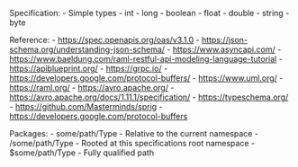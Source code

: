 Specification:
    - Simple types
        - int
        - long
        - boolean
        - float
        - double
        - string
        - byte
 
 
 Reference:
    - https://spec.openapis.org/oas/v3.1.0
    - https://json-schema.org/understanding-json-schema/
    - https://www.asyncapi.com/
    - https://www.baeldung.com/raml-restful-api-modeling-language-tutorial
    - https://apiblueprint.org/
    - https://grpc.io/
    - https://developers.google.com/protocol-buffers/
    - https://www.uml.org/
    - https://raml.org/
    - https://avro.apache.org/
    - https://avro.apache.org/docs/1.11.1/specification/
    - https://typeschema.org/
    - https://github.com/Masterminds/sprig
    - https://developers.google.com/protocol-buffers


Packages:
    - some/path/Type - Relative to the current namespace
    - /some/path/Type - Rooted at this specifications root namespace
    - $some/path/Type - Fully qualified path
